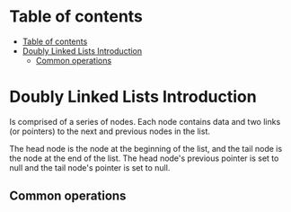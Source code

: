 # Table of contents 
- [Table of contents](#table-of-contents)
- [Doubly Linked Lists Introduction](#doubly-linked-lists-introduction)
  - [Common operations](#common-operations)


# Doubly Linked Lists Introduction
Is comprised of a series of nodes. Each node contains data and two links (or pointers) to the next and previous nodes in the list. 

The head node is the node at the beginning of the list, and the tail node is the node at the end of the list. 
The head node's previous pointer is set to null and the tail node's pointer is set to null. 
 
 ## Common operations 
 

